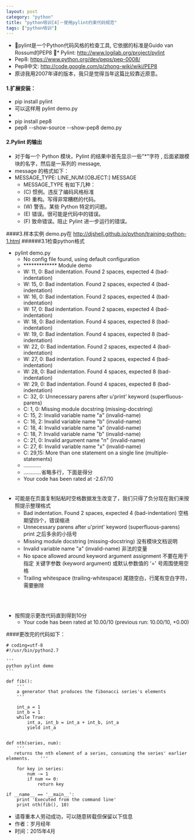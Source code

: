 ```yaml
---
layout: post
category: "python"
title: "python培训[4]－使用pylint约束代码规范"
tags: ["python培训"]
---
```

* pylint是一个Python代码风格的检查工具, 它依据的标准是Guido van Rossum的PEP8
* Pylint:  <http://www.logilab.org/project/pylint>
* Pep8:    <https://www.python.org/dev/peps/pep-0008/>
* Pep8中文: <http://code.google.com/p/zhong-wiki/wiki/PEP8> 
* 原谅我用2007年译的版本，我只是觉得当年这篇比较靠近原意。


#### 1.扩展安装：
* pip install pylint
* 可以这样用 pylint demo.py 
* 
* pip install pep8
* pep8 --show-source --show-pep8  demo.py 


#### 2.Pylint 的输出
- 对于每一个 Python 模块，Pylint 的结果中首先显示一些"*"字符 , 后面紧跟模块的名字，然后是一系列的 message, 
- message 的格式如下：
- MESSAGE_TYPE: LINE_NUM:[OBJECT:] MESSAGE 
	- MESSAGE_TYPE 有如下几种：
	- (C) 惯例。违反了编码风格标准
	- (R) 重构。写得非常糟糕的代码。
	- (W) 警告。某些 Python 特定的问题。
	- (E) 错误。很可能是代码中的错误。
	- (F) 致命错误。阻止 Pylint 进一步运行的错误。
	
####3.样本实例
demo.py在 <http://djshell.github.io/python/training-python-1.html>
######3.1检查python格式
- pylint demo.py 
	- No config file found, using default configuration
	- ************* Module demo
	- W: 11, 0: Bad indentation. Found 2 spaces, expected 4 (bad-indentation)
	- W: 15, 0: Bad indentation. Found 2 spaces, expected 4 (bad-indentation)
	- W: 16, 0: Bad indentation. Found 2 spaces, expected 4 (bad-indentation)
	- W: 17, 0: Bad indentation. Found 2 spaces, expected 4 (bad-indentation)
	- W: 18, 0: Bad indentation. Found 4 spaces, expected 8 (bad-indentation)
	- W: 19, 0: Bad indentation. Found 4 spaces, expected 8 (bad-indentation)
	- W: 22, 0: Bad indentation. Found 2 spaces, expected 4 (bad-indentation)
	- W: 27, 0: Bad indentation. Found 2 spaces, expected 4 (bad-indentation)
	- W: 28, 0: Bad indentation. Found 4 spaces, expected 8 (bad-indentation)
	- W: 29, 0: Bad indentation. Found 4 spaces, expected 8 (bad-indentation)
	- C: 32, 0: Unnecessary parens after u'print' keyword (superfluous-parens)
	- C:  1, 0: Missing module docstring (missing-docstring)
	- C: 15, 2: Invalid variable name "a" (invalid-name)
	- C: 16, 2: Invalid variable name "b" (invalid-name)
	- C: 18, 4: Invalid variable name "a" (invalid-name)
	- C: 18, 7: Invalid variable name "b" (invalid-name)
	- C: 21, 0: Invalid argument name "n" (invalid-name)
	- C: 27, 6: Invalid variable name "x" (invalid-name)
	- C: 29,15: More than one statement on a single line (multiple-statements)
	- ............
	- ............省略多行，下面是得分
	- Your code has been rated at -2.67/10
<br><br><br>
- 可能是在页面复制贴粘时空格数据发生改变了，我们只得了负分现在我们来按照提示整理格式
	- Bad indentation. Found 2 spaces, expected 4 (bad-indentation) 空格期望四个，错误缩进
	-  Unnecessary parens after u'print' keyword (superfluous-parens) print 之后多余的小括号
	-  Missing module docstring (missing-docstring) 没有模块文档说明
	-  Invalid variable name "a" (invalid-name) 非法的变量
	-  No space allowed around keyword argument assignment 不要在用于指定
关键字参数 (keyword argument) 或默认参数值的 '=' 号周围使用空格
	- Trailing whitespace (trailing-whitespace) 尾随空白，行尾有空白字符，需要删除

<br><br>
- 按照提示更改代码直到得到10分
	- Your code has been rated at 10.00/10 (previous run: 10.00/10, +0.00)

####更改完的代码如下：

```
# coding=utf-8
#!/usr/bin/python2.7

'''
python pylint demo
'''

def fib():
    '''
    a generator that produces the fibonacci series's elements
    '''

    int_a = 1
    int_b = 1
    while True:
        int_a, int_b = int_a + int_b, int_a
        yield int_a


def nth(series, num):
    '''
   returns the nth element of a series, consuming the series' earlier elements.    '''

    for key in series:
        num -= 1
        if num <= 0:
            return key

if __name__ == '__main__':
    print 'Executed from the command line'
    print nth(fib(), 10)
```
>
- 请尊重本人劳动成功，可以随意转载但保留以下信息 
- 作者：岁月经年 
- 时间：2015年4月
